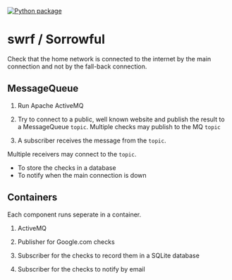 [![Python package](https://github.com/ceesvandegriend/swrf/actions/workflows/main.yml/badge.svg)](https://github.com/ceesvandegriend/swrf/actions/workflows/main.yml)

# swrf / Sorrowful

Check that the home network is connected to the internet by the main 
connection and not by the fall-back connection.

## MessageQueue

1. Run Apache ActiveMQ

2. Try to connect to a public, well known website and publish the result to a MessageQueue `topic`. 
   Multiple checks may publish to the MQ `topic`

3. A subscriber receives the message from the `topic`.

Multiple receivers may connect to the `topic`.
   * To store the checks in a database
   * To notify when the main connection is down

## Containers
Each component runs seperate in a container.

1. ActiveMQ

2. Publisher for Google.com checks

3. Subscriber for the checks to record them in a SQLite database

4. Subscriber for the checks to notify by email
